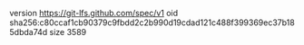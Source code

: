 version https://git-lfs.github.com/spec/v1
oid sha256:c80ccaf1cb90379c9fbdd2c2b990d19cdad121c488f399369ec37b185dbda74d
size 3589
